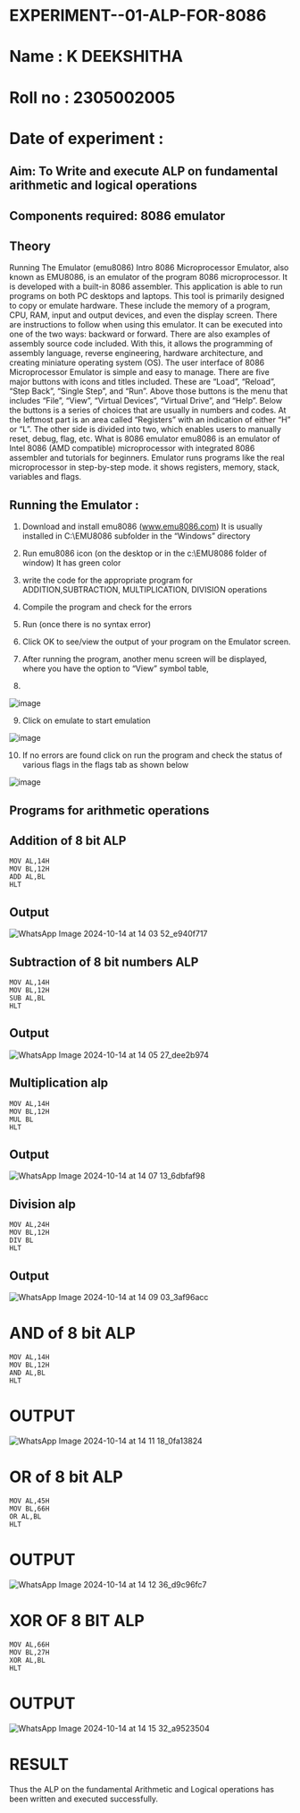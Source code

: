 # EXPERIMENT--01-ALP-FOR-8086

# Name : K DEEKSHITHA
# Roll no : 2305002005
# Date of experiment :





## Aim: To Write and execute ALP on fundamental arithmetic and logical operations
## Components required: 8086  emulator 
## Theory 
Running The Emulator (emu8086) Intro 8086 Microprocessor Emulator, also known as EMU8086, is an emulator of the program 8086 microprocessor. It is developed with a built-in 8086 assembler. This application is able to run programs on both PC desktops and laptops. This tool is primarily designed to copy or emulate hardware. These include the memory of a program, CPU, RAM, input and output devices, and even the display screen. There are instructions to follow when using this emulator. It can be executed into one of the two ways: backward or forward. There are also examples of assembly source code included. With this, it allows the programming of assembly language, reverse engineering, hardware architecture, and creating miniature operating system (OS). The user interface of 8086 Microprocessor Emulator is simple and easy to manage. There are five major buttons with icons and titles included. These are “Load”, “Reload”, “Step Back”, “Single Step”, and “Run”. Above those buttons is the menu that includes “File”, “View”, “Virtual Devices”, “Virtual Drive”, and “Help”. Below the buttons is a series of choices that are usually in numbers and codes. At the leftmost part is an area called “Registers” with an indication of either “H” or “L”. The other side is divided into two, which enables users to manually reset, debug, flag, etc. What is 8086 emulator emu8086 is an emulator of Intel 8086 (AMD compatible) microprocessor with integrated 8086 assembler and tutorials for beginners. Emulator runs programs like the real microprocessor in step-by-step mode. it shows registers, memory, stack, variables and flags.


 ## Running the Emulator :
1.	Download and install emu8086 (www.emu8086.com) It is usually installed in C:\EMU8086 subfolder in the “Windows” directory
2.	Run  emu8086 icon (on the desktop or in the c:\EMU8086 folder of window) It has green color 
 
 
3.	write the code for the appropriate program for ADDITION,SUBTRACTION, MULTIPLICATION,  DIVISION operations 

4.	Compile the program and check for the errors 
5.	Run (once there is no syntax error) 

6.	Click OK to see/view the output of your program on the Emulator screen. 


7.	After running the program, another menu screen will be displayed, where you have the option to “View” symbol table,
8.	 


![image](https://user-images.githubusercontent.com/36288975/189273263-d65baae9-4b8f-4723-afb3-c0ffa4052b04.png)











9.	Click on emulate to start emulation 








![image](https://user-images.githubusercontent.com/36288975/189273273-9bb36ec1-e2e8-4892-8d35-37707332bfdc.png)








10.	If no errors are found click on run the program and check the status of various flags in the flags tab as shown below 






![image](https://user-images.githubusercontent.com/36288975/189273277-113a2a33-4a40-4ff8-95a5-ecd3a1f504fe.png)







## Programs for arithmetic  operations

## Addition  of 8 bit ALP 
```
MOV AL,14H
MOV BL,12H
ADD AL,BL
HLT
```


## Output  
 ![WhatsApp Image 2024-10-14 at 14 03 52_e940f717](https://github.com/user-attachments/assets/44ddf421-fe73-49ff-95d4-0e89b2e1fea5)

## Subtraction   of 8 bit numbers  ALP 
 ```
MOV AL,14H
MOV BL,12H
SUB AL,BL
HLT
```
## Output  
![WhatsApp Image 2024-10-14 at 14 05 27_dee2b974](https://github.com/user-attachments/assets/28b7ee99-ae86-449a-8b35-2fcc82c46aff)

## Multiplication alp 
```
MOV AL,14H
MOV BL,12H
MUL BL
HLT
```
 ## Output  
![WhatsApp Image 2024-10-14 at 14 07 13_6dbfaf98](https://github.com/user-attachments/assets/ae7532e9-b9bb-444c-a0a4-a5f9475ca9cd)


## Division alp 
```
MOV AL,24H
MOV BL,12H
DIV BL
HLT
```
## Output  
![WhatsApp Image 2024-10-14 at 14 09 03_3af96acc](https://github.com/user-attachments/assets/e842d99f-c0f1-4590-846c-0dcda37d6b0c)
# AND of 8 bit ALP
```
MOV AL,14H
MOV BL,12H
AND AL,BL
HLT
```
# OUTPUT
![WhatsApp Image 2024-10-14 at 14 11 18_0fa13824](https://github.com/user-attachments/assets/9b470deb-c3a8-4592-a8c5-1bf9f41e6711)
# OR of 8 bit ALP
```
MOV AL,45H
MOV BL,66H
OR AL,BL
HLT
```
# OUTPUT
![WhatsApp Image 2024-10-14 at 14 12 36_d9c96fc7](https://github.com/user-attachments/assets/f521420b-1374-47f4-83cb-24be5677eaae)

# XOR OF 8 BIT ALP
```
MOV AL,66H
MOV BL,27H
XOR AL,BL
HLT
```
# OUTPUT
![WhatsApp Image 2024-10-14 at 14 15 32_a9523504](https://github.com/user-attachments/assets/6a886f0a-3629-4285-84e5-59d796d7170b)

# RESULT
Thus the ALP on the fundamental Arithmetic and Logical operations has been written and executed successfully.








